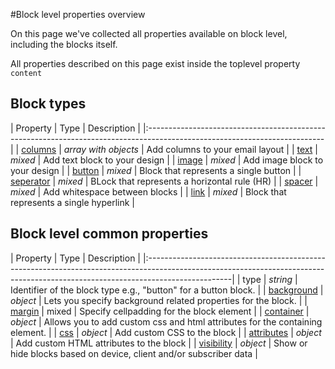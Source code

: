 #Block level properties overview

On this page we've collected all properties available on block level, including 
the blocks itself.

All properties described on this page exist inside the toplevel property `content`

## Block types

| Property | Type | Description                                                                                             |
|:--------------------------------------------------------------------------------------------------------------------------|
| [columns](copernica-docs:ResponsiveEmail/json/block-columns) | _array with objects_ | Add columns to your email layout    |
| [text](copernica-docs:ResponsiveEmail/json/block-text) | _mixed_ | Add text block to your design                          |
| [image](copernica-docs:ResponsiveEmail/json/block-image) | _mixed_ | Add image block to your design                       |
| [button](copernica-docs:ResponsiveEmail/json/block-button) | _mixed_ | Block that represents a single button              |
| [seperator](copernica-docs:ResponsiveEmail/json/block-seperator) | _mixed_ | BLock that represents a horizontal rule (HR) |
| [spacer](copernica-docs:ResponsiveEmail/json/block-spacer) | _mixed_ | Add whitespace between blocks                      |
| [link](copernica-docs:ResponsiveEmail/json/block-link) | _mixed_ | Block that represents a single hyperlink               |

## Block level common properties 

| Property | Type | Description                                                                                                                                                    |
|:---------------------------------------------------------------------------------------------------------------------------------------------------------------------------------|
| type | _string_ | Identifier of the block type e.g., "button" for a button block.                                                                                                |
| [background](copernica-docs:ResponsiveEmail/json/block-level-content-and-style-properties#background) | _object_ | Lets you specify background related properties for the block. |
| [margin](copernica-docs:ResponsiveEmail/json/block-level-content-and-style-properties#margin) | mixed | Specify cellpadding for the block element                                |
| [container](copernica-docs:ResponsiveEmail/json/property-container) | _object_ | Allows you to add custom css and html attributes for the containing element.                    |
| [css](copernica-docs:ResponsiveEmail/json/property-css) | _object_ | Add custom CSS to the block                                                                                 |
| [attributes](copernica-docs:ResponsiveEmail/json/property-attributes) | _object_ | Add custom HTML attributes to the block                                                       |
| [visibility](copernica-docs:ResponsiveEmail/json/property-visibility) | _object_ | Show or hide blocks based on device, client and/or subscriber data                            |
